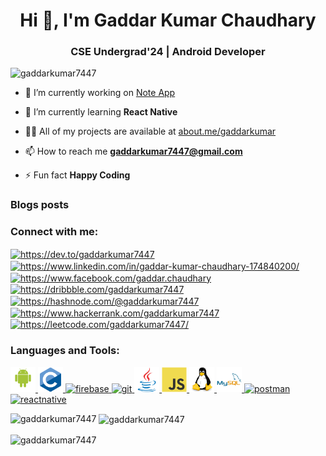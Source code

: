 <h1 align="center">Hi 👋, I'm Gaddar Kumar Chaudhary</h1>
<h3 align="center">CSE Undergrad'24 | Android Developer</h3>

<p align="left"> <img src="https://komarev.com/ghpvc/?username=gaddarkumar7447&label=Profile%20views&color=0e75b6&style=flat" alt="gaddarkumar7447" /> </p>

- 🔭 I’m currently working on [Note App](https://github.com/gaddarkumar7447/Note-App)

- 🌱 I’m currently learning **React Native**

- 👨‍💻 All of my projects are available at [about.me/gaddarkumar](about.me/gaddarkumar)

- 📫 How to reach me **gaddarkumar7447@gmail.com**

- ⚡ Fun fact **Happy Coding**

### Blogs posts
<!-- BLOG-POST-LIST:START -->
<!-- BLOG-POST-LIST:END -->

<h3 align="left">Connect with me:</h3>
<p align="left">
<a href="https://dev.to/https://dev.to/gaddarkumar7447" target="blank"><img align="center" src="https://raw.githubusercontent.com/rahuldkjain/github-profile-readme-generator/master/src/images/icons/Social/devto.svg" alt="https://dev.to/gaddarkumar7447" height="30" width="40" /></a>
<a href="https://linkedin.com/in/https://www.linkedin.com/in/gaddar-kumar-chaudhary-174840200/" target="blank"><img align="center" src="https://raw.githubusercontent.com/rahuldkjain/github-profile-readme-generator/master/src/images/icons/Social/linked-in-alt.svg" alt="https://www.linkedin.com/in/gaddar-kumar-chaudhary-174840200/" height="30" width="40" /></a>
<a href="https://fb.com/https://www.facebook.com/gaddar.chaudhary" target="blank"><img align="center" src="https://raw.githubusercontent.com/rahuldkjain/github-profile-readme-generator/master/src/images/icons/Social/facebook.svg" alt="https://www.facebook.com/gaddar.chaudhary" height="30" width="40" /></a>
<a href="https://dribbble.com/https://dribbble.com/gaddarkumar7447" target="blank"><img align="center" src="https://raw.githubusercontent.com/rahuldkjain/github-profile-readme-generator/master/src/images/icons/Social/dribbble.svg" alt="https://dribbble.com/gaddarkumar7447" height="30" width="40" /></a>
<a href="https://hashnode.com/https://hashnode.com/@gaddarkumar7447" target="blank"><img align="center" src="https://raw.githubusercontent.com/rahuldkjain/github-profile-readme-generator/master/src/images/icons/Social/hashnode.svg" alt="https://hashnode.com/@gaddarkumar7447" height="30" width="40" /></a>
<a href="https://www.hackerrank.com/https://www.hackerrank.com/gaddarkumar7447" target="blank"><img align="center" src="https://raw.githubusercontent.com/rahuldkjain/github-profile-readme-generator/master/src/images/icons/Social/hackerrank.svg" alt="https://www.hackerrank.com/gaddarkumar7447" height="30" width="40" /></a>
<a href="https://www.leetcode.com/https://leetcode.com/gaddarkumar7447/" target="blank"><img align="center" src="https://raw.githubusercontent.com/rahuldkjain/github-profile-readme-generator/master/src/images/icons/Social/leet-code.svg" alt="https://leetcode.com/gaddarkumar7447/" height="30" width="40" /></a>
</p>

<h3 align="left">Languages and Tools:</h3>
<p align="left"> <a href="https://developer.android.com" target="_blank" rel="noreferrer"> <img src="https://raw.githubusercontent.com/devicons/devicon/master/icons/android/android-original-wordmark.svg" alt="android" width="40" height="40"/> </a> <a href="https://www.cprogramming.com/" target="_blank" rel="noreferrer"> <img src="https://raw.githubusercontent.com/devicons/devicon/master/icons/c/c-original.svg" alt="c" width="40" height="40"/> </a> <a href="https://firebase.google.com/" target="_blank" rel="noreferrer"> <img src="https://www.vectorlogo.zone/logos/firebase/firebase-icon.svg" alt="firebase" width="40" height="40"/> </a> <a href="https://git-scm.com/" target="_blank" rel="noreferrer"> <img src="https://www.vectorlogo.zone/logos/git-scm/git-scm-icon.svg" alt="git" width="40" height="40"/> </a> <a href="https://www.java.com" target="_blank" rel="noreferrer"> <img src="https://raw.githubusercontent.com/devicons/devicon/master/icons/java/java-original.svg" alt="java" width="40" height="40"/> </a> <a href="https://developer.mozilla.org/en-US/docs/Web/JavaScript" target="_blank" rel="noreferrer"> <img src="https://raw.githubusercontent.com/devicons/devicon/master/icons/javascript/javascript-original.svg" alt="javascript" width="40" height="40"/> </a> <a href="https://www.linux.org/" target="_blank" rel="noreferrer"> <img src="https://raw.githubusercontent.com/devicons/devicon/master/icons/linux/linux-original.svg" alt="linux" width="40" height="40"/> </a> <a href="https://www.mysql.com/" target="_blank" rel="noreferrer"> <img src="https://raw.githubusercontent.com/devicons/devicon/master/icons/mysql/mysql-original-wordmark.svg" alt="mysql" width="40" height="40"/> </a> <a href="https://postman.com" target="_blank" rel="noreferrer"> <img src="https://www.vectorlogo.zone/logos/getpostman/getpostman-icon.svg" alt="postman" width="40" height="40"/> </a> <a href="https://reactnative.dev/" target="_blank" rel="noreferrer"> <img src="https://reactnative.dev/img/header_logo.svg" alt="reactnative" width="40" height="40"/> </a> </p>

<p><img align="left" src="https://github-readme-stats.vercel.app/api/top-langs?username=gaddarkumar7447&show_icons=true&locale=en&layout=compact" alt="gaddarkumar7447" /></p>

<p>&nbsp;<img align="center" src="https://github-readme-stats.vercel.app/api?username=gaddarkumar7447&show_icons=true&locale=en" alt="gaddarkumar7447" /></p>

<p><img align="center" src="https://github-readme-streak-stats.herokuapp.com/?user=gaddarkumar7447&" alt="gaddarkumar7447" /></p>

